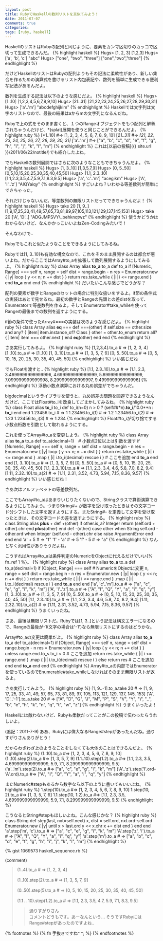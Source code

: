 ```yaml
---
layout: post
title: RubyでHaskellの数列リストを真似てみよう！
date: 2011-07-07
comments: true
categories:
tags: [ruby, haskell]
---
```


HaskellのリストはRubyの配列と同じように、要素をカンマ区切りのカッコで区切って生成できるんだ。
{% highlight haskell %}
Hugs> [1, 2, 3]
[1,2,3]
Hugs> ['a', 'b', 'c']
"abc"
Hugs> ["one", "two", "three"]
["one","two","three"]
{% endhighlight %}

だけどHaskellのリストはRubyの配列よりもその記法に柔軟性があり、新しい集合を作るための演算式を書けるリスト内包表記や、数列を簡単に生成できる便利な記法があるんだよ。

数列を生成する記法は以下のような感じだよ。
{% highlight haskell %}
Hugs> [1..10]
[1,2,3,4,5,6,7,8,9,10]
Hugs> [21..31]
[21,22,23,24,25,26,27,28,29,30,31]
Hugs> ['a'..'m']
"abcdefghijklm"
{% endhighlight %}
Haskellでは文字列は文字のリストなので、最後の結果はaからmの文字列になるんだね。

Rubyで上の式をそのまま書くと、１つのRangeオブジェクトをもつ配列と解釈されちゃうんだけど、*(splat)展開を使うと同じことができるんだよ。
{% highlight ruby %}
[*1..10] #=> [1, 2, 3, 4, 5, 6, 7, 8, 9, 10]
[*21..31] #=> [21, 22, 23, 24, 25, 26, 27, 28, 29, 30, 31]
[*'a'..'m'] #=> ["a", "b", "c", "d", "e", "f", "g", "h", "i", "j", "k", "l", "m"]
{% endhighlight %}
これは[以前の投稿]({{ site.url }}/2011/06/22/notitle/)でも紹介したよね。

でもHaskellの数列展開ではさらに次のようなこともできちゃうんだよ。
{% highlight haskell %}
Hugs> [1, 3..10]
[1,3,5,7,9]
Hugs> [0, 5..50]
[0,5,10,15,20,25,30,35,40,45,50]
Hugs> [1.1, 2.3..10]
[1.1,2.3,3.5,4.7,5.9,7.1,8.3,9.5]
Hugs> ['a', 'c'..'m']
"acegikm"
Hugs> ['A', 'I'..'z']
"AIQYaiqy"
{% endhighlight %}
すごいよね？いわゆる等差数列が簡単にできちゃった。

それだけじゃないんだ。等差数列の無限リストだってできちゃうんだよ！
{% highlight haskell %}
Hugs> take 20 [1, 9..]
[1,9,17,25,33,41,49,57,65,73,81,89,97,105,113,121,129,137,145,153]
Hugs> take 20 ['A', 'D'..]
"ADGJMPSVY\\_behknqtwz"
{% endhighlight %}
使うかどうかはわからないけど、なんかかっこいいよねZen-Codingみたいで！

そんなわけで..

Rubyでもこれと似たようなことをできるようにしてみるね。

Rubyでは[1, 3..10]も有効な構文なので、これをそのまま展開するのは都合が悪いよね。だからここではArray#to_aを拡張して数列展開するようにしてみるよ。
{% highlight ruby %}
class Array
  alias __to_a__ to_a
  def to_a
    if [Numeric, Range] === self
      n, range = self
      dist = range.begin - n
      res = Enumerator.new { |y| loop { y << n; n += dist } }
      return res.take_while { |i| i <= range.end }
    end
    __to_a__
  end
end
{% endhighlight %}
だいたいこんな感じでどうかな？

配列の要素が数字とRangeのセットの場合に特別な扱いをするよ。if節の条件式の実装はあとで見せるね。最初の数字とRangeの先頭との差distを取って、Enumeratorで等差数列を作るよ。そしてEnumerator#take_whileを使ってRangeの最後までの数列を返すようにする。

if節の条件で使ったArray#===の実装は次のような感じだよ。
{% highlight ruby %}
class Array
  alias __eq__ ===
  def ===(other)
    if self.size == other.size and any? { |item| item.instance_of? Class }
      other = other.to_enum
      return all? { |item| item === other.next }
    end
    __eq__(other)
  end
end
{% endhighlight %}

さあ実行してみるよ。
{% highlight ruby %}
[1,2,3,4].to_a # => [1, 2, 3, 4]
[1..10].to_a # => [1..10]
[1, 3..10].to_a # => [1, 3, 5, 7, 9]
[0, 5..50].to_a # => [0, 5, 10, 15, 20, 25, 30, 35, 40, 45, 50]
{% endhighlight %}
いい感じだね

でもFloatを渡すと..
{% highlight ruby %}
[1.1, 2.3..10].to_a # => [1.1, 2.3, 3.4999999999999996, 4.699999999999999, 5.899999999999999, 7.099999999999998, 8.299999999999997, 9.499999999999996]
{% endhighlight %}
浮動小数点演算における丸め誤差がでちゃうんだ。

bigdecimalというライブラリを使うと、丸め誤差の問題を回避できるようなんだけど、ここではFloat#to_iを改良してごまかしてみるね。
{% highlight ruby %}
class Float
  alias __to_i__ to_i
  def to_i(n=0)
    n > 0 ? (self##*n).__to_i__/10.0**n : __to_i__
  end
end
1.23456.to_i # => 1
1.23456.to_i(1) # => 1.2
1.23456.to_i(2) # => 1.23
1.23456.to_i(3) # => 1.234
{% endhighlight %}
Float#to_iが切り捨てする小数点桁数を引数として取れるようにする。

これを使ってArray#to_aを変更しよう。
{% highlight ruby %}
class Array
  alias __to_a__ to_a
  def to_a(decimal=1)　# 小数点2位以上は引数を渡す
    if [Numeric, Range] === self
      n, range = self
      dist = range.begin - n
      res = Enumerator.new { |y| loop { y << n; n += dist } }
      return res.take_while { |i| i <= range.end }
                .map { |i| i.to_i(decimal) rescue i }  # ここを追加
    end
    __to_a__
  end
end
[1, 3..10].to_a # => [1, 3, 5, 7, 9]
[0, 5..50].to_a # => [0, 5, 10, 15, 20, 25, 30, 35, 40, 45, 50]
[1.1, 2.3..10].to_a # => [1.1, 2.3, 3.4, 4.6, 5.8, 7.0, 8.2, 9.4]
[1.11, 2.32..10].to_a(2) # => [1.11, 2.31, 3.52, 4.73, 5.94, 7.15, 8.36, 9.57]
{% endhighlight %}
いい感じだね！

さあ次はアルファベットの等差数列だ。

ここでもArray#to_aはあまりいじりたくないので、Stringクラスで算術演算できるようにしてみよう。つまりString#+ が数字を受け取ったときはその文字コード分シフトした文字を返すようにする。またString#- を定義して文字を受け取ったときは、その文字コードの差を返すようにする。
{% highlight ruby %}
class String
  alias __plus__ +
  def +(other)
    if other.is_a? Integer
      return (self.ord + other).chr
    end
    __plus__(other)
  end
  def -(other)
    case other
    when String
      self.ord - other.ord
    when Integer
      (self.ord - other).chr
    else
      raise ArgumentError
    end
  end
end
'a' + 5 # => "f"
'f' - 'a' # => 5
'f' - 5 # => "a"
{% endhighlight %}
なんとなく汎用性がありそうだよね。

こうすればArray#to_aは条件判定のNumericをObjectに代えるだけでいい{% fn_ref 1 %}。
{% highlight ruby %}
class Array
  alias __to_a__ to_a
  def to_a(decimal=1)
    if [Object, Range] === self # NumericをObjectに変更
      n, range = self
      dist = range.begin - n
      res = Enumerator.new { |y| loop { y << n; n += dist } }
      return res.take_while { |i| i <= range.end }
                .map { |i| i.to_i(decimal) rescue i }
    end
    __to_a__
  end
end
['a', 'c'..'m'].to_a # => ["a", "c", "e", "g", "i", "k", "m"]
['A', 'I'..'z'].to_a # => ["A", "I", "Q", "Y", "a", "i", "q", "y"]
[1, 3..10].to_a # => [1, 3, 5, 7, 9]
[0, 5..50].to_a # => [0, 5, 10, 15, 20, 25, 30, 35, 40, 45, 50]
[1.1, 2.3..10].to_a # => [1.1, 2.3, 3.4, 4.6, 5.8, 7.0, 8.2, 9.4]
[1.11, 2.32..10].to_a(2) # => [1.11, 2.31, 3.52, 4.73, 5.94, 7.15, 8.36, 9.57]
{% endhighlight %}
うまくいったね。

さあ、最後は無限リストだ。Rubyでは[1, 3..]という記法は構文エラーになるので、Rangeの最後が-1(文字の場合は'-1')なら無限リストにするのはどうかな。

Array#to_aの変更は簡単だよ。
{% highlight ruby %}
class Array
  alias __to_a__ to_a
  def to_a(decimal=1)
    if [Object, Range] === self
      n, range = self
      dist = range.begin - n
      res = Enumerator.new { |y| loop { y << n; n += dist } }
      unless range.end.to_s.to_i < 0   # ここを追加
        return res.take_while { |i| i <= range.end }
                  .map { |i| i.to_i(decimal) rescue i }
      else
        return res                     # ここを追加
      end
    end
    __to_a__
  end
end
{% endhighlight %}
Array#to_aの内部ではEnumeratorを使っているのでEnumerable#take_whileしなければそのまま無限リストが返るよ。

さあ実行してみよう。
{% highlight ruby %}
[1, 9..-1].to_a.take 20 # => [1, 9, 17, 25, 33, 41, 49, 57, 65, 73, 81, 89, 97, 105, 113, 121, 129, 137, 145, 153]
['A', 'D'..'-1'].to_a.take 20 # => ["A", "D", "G", "J", "M", "P", "S", "V", "Y", "\\", "_", "b", "e", "h", "k", "n", "q", "t", "w", "z"]
{% endhighlight %}
うまくいったよ！

Haskellには敵わないけど、Rubyも柔軟だってことがこの投稿で伝わったらうれしいよ。

(追記：2011-7-9)
ああ、Rubyには偉大なるRange#stepがあったんだね。通りすがりさんありがとう！

だからわざわざ上のようなことをしなくても大体のことはできるんだよ。
{% highlight ruby %}
(1..10).to_a #=> [1, 2, 3, 4, 5, 6, 7, 8, 9, 10]
(1..10).step(2).to_a #=> [1, 3, 5, 7, 9]
(1.1..10).step(1.2).to_a #=> [1.1, 2.3, 3.5, 4.699999999999999, 5.9, 7.1, 8.299999999999999, 9.5]
('a'..'m').step(2).to_a #=> ["a", "c", "e", "g", "i", "k", "m"]
('A'..'z').step('I'.ord-'A'.ord).to_a #=> ["A", "I", "Q", "Y", "a", "i", "q", "y"]
{% endhighlight %}

またNumeric#stepもあるから数字なら以下のように書いてもいいよね。
{% highlight ruby %}
1.step(10).to_a #=> [1, 2, 3, 4, 5, 6, 7, 8, 9, 10]
1.step(10, 2).to_a #=> [1, 3, 5, 7, 9]
1.1.step(10, 1.2).to_a #=> [1.1, 2.3, 3.5, 4.699999999999999, 5.9, 7.1, 8.299999999999999, 9.5]
{% endhighlight %}

こうなるとString#stepもほしいよね。こんな感じかな？
{% highlight ruby %}
class String
  def step(last, nxt=self.next)
    x, dist = self.ord, nxt.ord-self.ord
    Enumerator.new { |y|
      until x > last.ord
        y << x.chr
        x += dist
      end
    }
  end
end
'a'.step('m', 'c').to_a # => ["a", "c", "e", "g", "i", "k", "m"]
'A'.step('z', 'I').to_a # => ["A", "I", "Q", "Y", "a", "i", "q", "y"]
'a'.step('m').to_a # => ["a", "b", "c", "d", "e", "f", "g", "h", "i", "j", "k", "l", "m"]
{% endhighlight %}

{% gist 1069573 haskell_sequence.rb %}

(comment)
>(1..4).to_a  # => [1, 2, 3, 4]<br><br>(1..10).step(2).to_a # => [1, 3, 5, 7, 9]<br><br>(0..50).step(5).to_a # => [0, 5, 10, 15, 20, 25, 30, 35, 40, 45, 50]<br><br>(1.1 .. 10).step(1.2).to_a # => [1.1, 2.3, 3.5, 4.7, 5.9, 7.1, 8.3, 9.5]
>>通りすがりさん<br>コメントどうもです。あーなんという... そうですRubyにはRange#stepがあったのですよね..


{% footnotes %}
   {% fn 手抜きですね^ ^; %}
{% endfootnotes %}
